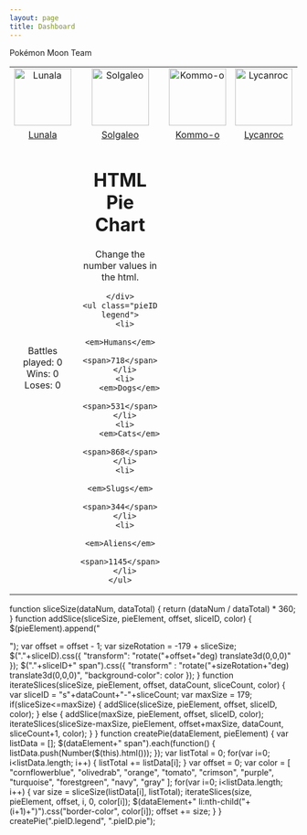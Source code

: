 ```yaml
---
layout: page
title: Dashboard
---
```


<div class="message">
  Pokémon Moon Team
</div>

<div>
<table align="center">

  <tr>
    <td align="center"><img src="../assets/images/pokemon/lunala.png" alt="Lunala" height="100px" width="100px"></td>
    <td align="center"><img src="../assets/images/pokemon/solgaleo.png" alt="Solgaleo" height="100px" width="100px"></td>		
    <td align="center"><img src="../assets/images/pokemon/kommo-o.png" alt="Kommo-o" height="100px" width="100px"></td>
    <td align="center"><img src="../assets/images/pokemon/lycanroc-midnight.png" alt="Lycanroc" height="100px" width="100px"></td>
    <td align="center"><img src="../assets/images/pokemon/salazzle.png" alt="Salazzle" height="100px" width="100px"></td>
    <td align="center"><img src="../assets/images/pokemon/araquanid.png" alt="Araquanid" height="100px" width="100px"></td>
  </tr> 

  <tr>
    <td align="center"><a href="http://pokemondb.net/pokedex/lunala" target="_blank">Lunala</a></td>
    <td align="center"><a href="http://pokemondb.net/pokedex/solgaleo" target="_blank">Solgaleo</a></td>		
    <td align="center"><a href="http://pokemondb.net/pokedex/kommo-o" target="_blank">Kommo-o</a></td>
    <td align="center"><a href="http://pokemondb.net/pokedex/lycanroc" target="_blank">Lycanroc</a></td>
    <td align="center"><a href="http://pokemondb.net/pokedex/salazzle" target="_blank">Salazzle</a></td>
    <td align="center"><a href="http://pokemondb.net/pokedex/araquanid" target="_blank">Araquanid</a></td>
  </tr> 

  <tr>
    <td align="center">Battles played: 0<br>Wins: 0<br>Loses: 0</td>
    <td align="center"><main>
  <h1>HTML Pie Chart</h1>
  <p>Change the number values in the html.</p>
  <section>
    <div class="pieID pie">
      
    </div>
    <ul class="pieID legend">
      <li>
        <em>Humans</em>
        <span>718</span>
      </li>
      <li>
        <em>Dogs</em>
        <span>531</span>
      </li>
      <li>
        <em>Cats</em>
        <span>868</span>
      </li>
      <li>
        <em>Slugs</em>
        <span>344</span>
      </li>
      <li>
        <em>Aliens</em>
        <span>1145</span>
      </li>
    </ul>
  </section></td>
  </tr> 

</table>
</div>

<script>
  (function(i,s,o,g,r,a,m){i['GoogleAnalyticsObject']=r;i[r]=i[r]||function(){
  (i[r].q=i[r].q||[]).push(arguments)},i[r].l=1*new Date();a=s.createElement(o),
  m=s.getElementsByTagName(o)[0];a.async=1;a.src=g;m.parentNode.insertBefore(a,m)
  })(window,document,'script','//www.google-analytics.com/analytics.js','ga');

  ga('create', 'UA-58975019-1', 'auto');
  ga('send', 'pageview');

</script>

function sliceSize(dataNum, dataTotal) {
  return (dataNum / dataTotal) * 360;
}
function addSlice(sliceSize, pieElement, offset, sliceID, color) {
  $(pieElement).append("<div class='slice "+sliceID+"'><span></span></div>");
  var offset = offset - 1;
  var sizeRotation = -179 + sliceSize;
  $("."+sliceID).css({
    "transform": "rotate("+offset+"deg) translate3d(0,0,0)"
  });
  $("."+sliceID+" span").css({
    "transform"       : "rotate("+sizeRotation+"deg) translate3d(0,0,0)",
    "background-color": color
  });
}
function iterateSlices(sliceSize, pieElement, offset, dataCount, sliceCount, color) {
  var sliceID = "s"+dataCount+"-"+sliceCount;
  var maxSize = 179;
  if(sliceSize<=maxSize) {
    addSlice(sliceSize, pieElement, offset, sliceID, color);
  } else {
    addSlice(maxSize, pieElement, offset, sliceID, color);
    iterateSlices(sliceSize-maxSize, pieElement, offset+maxSize, dataCount, sliceCount+1, color);
  }
}
function createPie(dataElement, pieElement) {
  var listData = [];
  $(dataElement+" span").each(function() {
    listData.push(Number($(this).html()));
  });
  var listTotal = 0;
  for(var i=0; i<listData.length; i++) {
    listTotal += listData[i];
  }
  var offset = 0;
  var color = [
    "cornflowerblue", 
    "olivedrab", 
    "orange", 
    "tomato", 
    "crimson", 
    "purple", 
    "turquoise", 
    "forestgreen", 
    "navy", 
    "gray"
  ];
  for(var i=0; i<listData.length; i++) {
    var size = sliceSize(listData[i], listTotal);
    iterateSlices(size, pieElement, offset, i, 0, color[i]);
    $(dataElement+" li:nth-child("+(i+1)+")").css("border-color", color[i]);
    offset += size;
  }
}
createPie(".pieID.legend", ".pieID.pie");